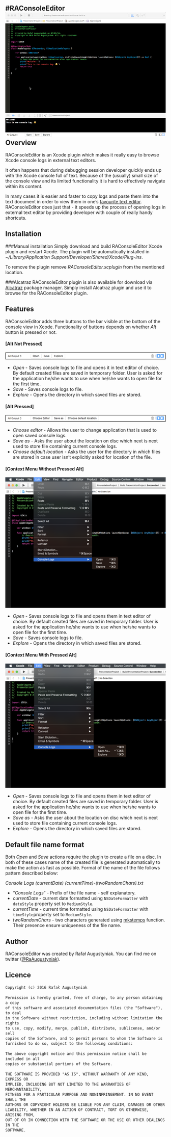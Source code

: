 #RAConsoleEditor
![Screenshot](Resources/presentation.gif?raw=true)
Overview
-----------------
RAConsoleEditor is an Xcode plugin which makes it really easy to browse Xcode console logs in external text editors.

It often happens that during debugging session developer quickly ends up with the Xcode console full of text. Because of the (usually) small size of the console view and its limited functionality it is hard to effectively navigate within its content.

In many cases it is easier and faster to copy logs and paste them into the text document in order to view them in one’s [favourite text editor](http://stackoverflow.com/questions/20533/mac-text-code-editor). RAConsoleEditor does just  that - it speeds up the process of opening logs in external text editor by providing developer with couple of really handy shortcuts.

Installation
-----------------

###Manual installation
Simply download and build RAConsoleEditor Xcode plugin  and restart Xcode. The plugin will be automatically installed in 
*~/Library/Application Support/Developer/Shared/Xcode/Plug-ins*.

To remove the plugin remove *RAConsoleEditor.xcplugin* from the mentioned location.

###Alcatraz
RAConsoleEditor plugin is also available for download via [Alcatraz](http://alcatraz.io) package manager. Simply install Alcatraz plugin and use it to browse for the RAConsoleEditor plugin.

Features
-----------------
RAConsoleEditor adds three buttons to the bar visible at the bottom of the console view in Xcode. Functionality of  buttons depends on whether *Alt* button is pressed or not.

#### [Alt Not Pressed]
![Screenshot](Resources/bar-normal.png?raw=true)
- *Open* - Saves console logs to file and opens it in text editor of choice. By default created files are saved in temporary folder. User is asked for the application he/she wants to use when he/she wants to open file for the first time.
- *Save* - Saves console logs to file.
- *Explore* - Opens the directory in which saved files are stored.


#### [Alt Pressed]
![Screenshot](Resources/bar-alternate.png?raw=true)

- *Choose editor* - Allows the user to change application that is used to open saved console logs.
- *Save as* - Asks the user about the location on disc which next is next used to store file containing current console logs.
- *Choose default location* - Asks the user for the directory in which files are stored in case user isn’t explicitly asked for location of the file.

#### [Context Menu Without Pressed Alt]
![Screenshot](Resources/context-menu.png?raw=true)
- *Open* - Saves console logs to file and opens them in text editor of choice. By default created files are saved in temporary folder. User is asked for the application he/she wants to use when he/she wants to open file for the first time.
- *Save* - Saves console logs to file.
- *Explore* - Opens the directory in which saved files are stored.

#### [Context Menu With Pressed Alt]
![Screenshot](Resources/context-menu-alternate.png?raw=true)
- *Open* - Saves console logs to file and opens them in text editor of choice. By default created files are saved in temporary folder. User is asked for the application he/she wants to use when he/she wants to open file for the first time.
- *Save as* - Asks the user about the location on disc which next is next used to store file containing current console logs.
- *Explore* - Opens the directory in which saved files are stored.



Default file name format
-----------------

Both *Open* and *Save* actions require the plugin to create a file on a disc. In both of these cases name of the created file is generated automatically to make the action as fast as possible. Format of the name of the file follows pattern described below:

*Console Logs \(currentDate) \(currentTime)-\(twoRandomChars).txt*

- “*Console Logs*” - Prefix of the file name - self explanatory.
- *currentDate* - current date formatted using `NSDateFormatter` with `dateStyle` property set to `MediumStyle`.
- *currentTime* - current time formatted using `NSDateFormatter` with `timeStyle`property set to `MediumStyle`.
- *twoRandomChars* - two characters generated using [mkstemps](https://developer.apple.com/library/mac/documentation/Darwin/Reference/ManPages/man3/mkstemps.3.html) function. Their presence ensure uniqueness of the file name.


Author
-----------------

RAConsoleEditor was created by Rafał Augustyniak. You can find me on twitter ([@RaAugustyniak](https://twitter.com/RaAugustyniak)).

Licence
-----------------
		
	Copyright (c) 2016 Rafał Augustyniak

	Permission is hereby granted, free of charge, to any person obtaining a copy
	of this software and associated documentation files (the "Software"), to deal
	in the Software without restriction, including without limitation the rights
	to use, copy, modify, merge, publish, distribute, sublicense, and/or sell
	copies of the Software, and to permit persons to whom the Software is
	furnished to do so, subject to the following conditions:

	The above copyright notice and this permission notice shall be included in all
	copies or substantial portions of the Software.

	THE SOFTWARE IS PROVIDED "AS IS", WITHOUT WARRANTY OF ANY KIND, EXPRESS OR
	IMPLIED, INCLUDING BUT NOT LIMITED TO THE WARRANTIES OF MERCHANTABILITY,
	FITNESS FOR A PARTICULAR PURPOSE AND NONINFRINGEMENT. IN NO EVENT SHALL THE
	AUTHORS OR COPYRIGHT HOLDERS BE LIABLE FOR ANY CLAIM, DAMAGES OR OTHER
	LIABILITY, WHETHER IN AN ACTION OF CONTRACT, TORT OR OTHERWISE, ARISING FROM,
	OUT OF OR IN CONNECTION WITH THE SOFTWARE OR THE USE OR OTHER DEALINGS IN THE
	SOFTWARE.